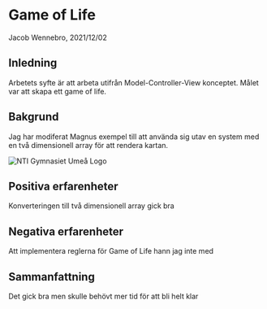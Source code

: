 # Game of Life

Jacob Wennebro, 2021/12/02

## Inledning

Arbetets syfte är att arbeta utifrån Model-Controller-View konceptet. Målet var att skapa ett game of life.

## Bakgrund

Jag har modiferat Magnus exempel till att använda sig utav en system med en två dimensionell array för att rendera kartan.

![NTI Gymnasiet Umeå Logo](https://raw.githubusercontent.com/jensnti/Webbprojekt/master/mallar/nti_logo_white_umea.svg)

## Positiva erfarenheter

Konverteringen till två dimensionell array gick bra

## Negativa erfarenheter

Att implementera reglerna för Game of Life hann jag inte med

## Sammanfattning

Det gick bra men skulle behövt mer tid för att bli helt klar